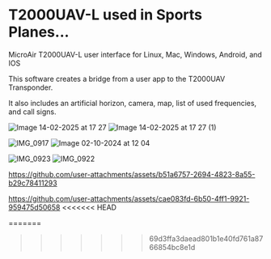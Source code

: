 # T2000UAV-L used in Sports Planes...
MicroAir T2000UAV-L user interface for Linux, Mac, Windows, Android, and IOS

This software creates a bridge from a user app to the T2000UAV Transponder.

It also includes an artificial horizon, camera, map, list of used frequencies, and call signs.

![Image 14-02-2025 at 17 27](https://github.com/user-attachments/assets/aba1260b-9114-43ed-a97e-ba2f127c9c8b)
![Image 14-02-2025 at 17 27 (1)](https://github.com/user-attachments/assets/70d21569-e40b-4f17-9266-99547bd3e868)

![IMG_0917](https://github.com/user-attachments/assets/0493c3a0-16d4-4a38-be89-f638df30b38e)
![Image 02-10-2024 at 12 04](https://github.com/user-attachments/assets/cd66978a-af2e-43ad-bf76-4d7dfc3056ae)

![IMG_0923](https://github.com/user-attachments/assets/ab5e302f-c7a1-4116-b5f9-e0cb81a96349)
![IMG_0922](https://github.com/user-attachments/assets/9e7f01c7-ca1d-4382-8a61-2bd3c34d8bc0)



https://github.com/user-attachments/assets/b51a6757-2694-4823-8a55-b29c78411293



https://github.com/user-attachments/assets/cae083fd-6b50-4ff1-9921-959475d50658
<<<<<<< HEAD

=======
>>>>>>> 69d3ffa3daead801b1e40fd761a8766854bc8e1d

